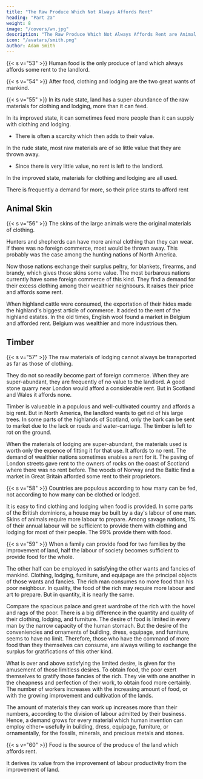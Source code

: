 ```yaml
---
title: "The Raw Produce Which Not Always Affords Rent"
heading: "Part 2a"
weight: 8
image: "/covers/wn.jpg"
description: "The Raw Produce Which Not Always Affords Rent are Animal Skin and Timber"
icon: "/avatars/smith.png"
author: Adam Smith
---
```




{{< s v="53" >}} Human food is the only produce of land which always affords some rent to the landlord.

{{< s v="54" >}} After food, clothing and lodging are the two great wants of mankind.

{{< s v="55" >}} In its rude state, land has a super-abundance of the raw materials for clothing and lodging, more than it can feed.

In its improved state, it can sometimes feed more people than it can supply with clothing and lodging.
- There is often a scarcity which then adds to their value.

In the rude state, most raw materials are of so little value that they are thrown away.
- Since there is very little value, no rent is left to the landlord.

In the improved state, materials for clothing and lodging are all used.

There is frequently a demand for more, so their price starts to afford rent


## Animal Skin

{{< s v="56" >}} The skins of the large animals were the original materials of clothing.

Hunters and shepherds can have more animal clothing than they can wear.
If there was no foreign commerce, most would be thrown away.
This probably was the case among the hunting nations of North America.

Now those nations exchange their surplus peltry, for blankets, firearms, and brandy, which gives those skins some value.
The most barbarous nations currently have some foreign commerce of this kind.
They find a demand for their excess clothing among their wealthier neighbours.
It raises their price and affords some rent.

When highland cattle were consumed, the exportation of their hides made the highland's biggest article of commerce.
It added to the rent of the highland estates.
In the old times, English wool found a market in Belgium and afforded rent.
Belgium was wealthier and more industrious then.


## Timber

{{< s v="57" >}} The raw materials of lodging cannot always be transported as far as those of clothing.

They do not so readily become part of foreign commerce.
When they are super-abundant, they are frequently of no value to the landlord.
A good stone quarry near London would afford a considerable rent.
But in Scotland and Wales it affords none.

Timber is valueable in a populous and well-cultivated country and affords a big rent.
But in North America, the landlord wants to get rid of his large trees.
In some parts of the highlands of Scotland, only the bark can be sent to market due to the lack or roads and water-carriage.
The timber is left to rot on the ground.

When the materials of lodging are super-abundant, the materials used is worth only the expence of fitting it for that use.
It affords to no rent.
The demand of wealthier nations sometimes enables a rent for it.
The paving of London streets gave rent to the owners of rocks on the coast of Scotland where there was no rent before.
The woods of Norway and the Baltic find a market in Great Britain afforded some rent to their proprietors.

{{< s v="58" >}} Countries are populous according to how many can be fed, not according to how many can be clothed or lodged.

It is easy to find clothing and lodging when food is provided.
In some parts of the British dominions, a house may be built by a day's labour of one man.
Skins of animals require more labour to prepare.
Among savage nations, 1% of their annual labour will be sufficient to provide them with clothing and lodging for most of their people.
The 99% provide them with food.

{{< s v="59" >}} When a family can provide food for two families by the improvement of land, half the labour of society becomes sufficient to provide food for the whole.

The other half can be employed in satisfying the other wants and fancies of mankind.
Clothing, lodging, furniture, and equipage are the principal objects of those wants and fancies.
The rich man consumes no more food than his poor neighbour.
In quality, the food of the rich may require more labour and art to prepare.
But in quantity, it is nearly the same.

Compare the spacious palace and great wardrobe of the rich with the hovel and rags of the poor.
There is a big difference in the quantity and quality of their clothing, lodging, and furniture.
The desire of food is limited in every man by the narrow capacity of the human stomach.
But the desire of the conveniencies and ornaments of building, dress, equipage, and furniture, seems to have no limit.
Therefore, those who have the command of more food than they themselves can consume, are always willing to exchange the surplus for gratifications of this other kind.

What is over and above satisfying the limited desire, is given for the amusement of those limitless desires.
To obtain food, the poor exert themselves to gratify those fancies of the rich.
They vie with one another in the cheapness and perfection of their work, to obtain food more certainly.
The number of workers increases with the increasing amount of food, or with the growing improvement and cultivation of the lands.

The amount of materials they can work up increases more than their numbers, according to the division of labour admitted by their business.
Hence, a demand grows for every material which human invention can employ either= 
usefully in building, dress, equipage, furniture, or
ornamentally, for the fossils, minerals, and precious metals and stones.

{{< s v="60" >}} Food is the source of the produce of the land which affords rent.

It derives its value from the improvement of labour productivity from the improvement of land.


